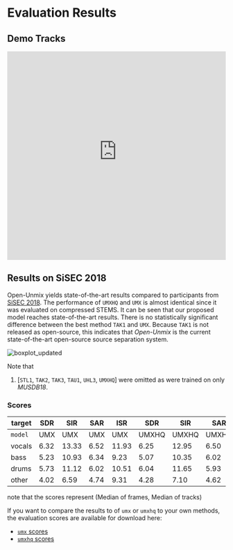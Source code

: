 # Evaluation Results

## Demo Tracks

<iframe src="https://d2cowzs755i94n.cloudfront.net" width="100%" height="480" frameborder="0" webkitallowfullscreen mozallowfullscreen allowfullscreen></iframe>

## Results on SiSEC 2018

Open-Unmix yields state-of-the-art results compared to participants from [SiSEC 2018](https://sisec18.unmix.app/#/methods). The performance of `UMXHQ` and `UMX` is almost identical since it was evaluated on compressed STEMS.
It can be seen that our proposed model reaches state-of-the-art results. There is no
statistically significant difference between the best method `TAK1` and
`UMX`. Because `TAK1` is not released as open-source, this indicates
that *Open-Unmix* is the current state-of-the-art open-source source
separation system.

![boxplot_updated](https://user-images.githubusercontent.com/72940/63944652-3f624c80-ca72-11e9-8d33-bed701679fe6.png)

Note that

1. [`STL1`, `TAK2`, `TAK3`, `TAU1`, `UHL3`, `UMXHQ`] were omitted as were trained on only _MUSDB18_.

### Scores 

|target|SDR  |SIR  | SAR | ISR | SDR | SIR | SAR | ISR |
|------|-----|-----|-----|-----|-----|-----|-----|-----|
|`model`|UMX  |UMX  |UMX  |UMX |UMXHQ|UMXHQ|UMXHQ|UMXHQ|
|vocals|6.32 |13.33| 6.52|11.93| 6.25|12.95| 6.50|12.70|
|bass  |5.23 |10.93| 6.34| 9.23| 5.07|10.35| 6.02| 9.71|
|drums |5.73 |11.12| 6.02|10.51| 6.04|11.65| 5.93|11.17|
|other |4.02 |6.59 | 4.74| 9.31| 4.28| 7.10| 4.62| 8.78|

note that the scores represent (Median of frames, Median of tracks)

If you want to compare the results to of `umx` or `umxhq` to your own methods, the evaluation scores are available for download here:

* [`umx` scores](https://zenodo.org/record/3370486/files/UMX-MUSDB18.zip?download=1)
* [`umxhq` scores](https://zenodo.org/record/3370489/files/UMXHQ-MUSDB18.zip?download=1)